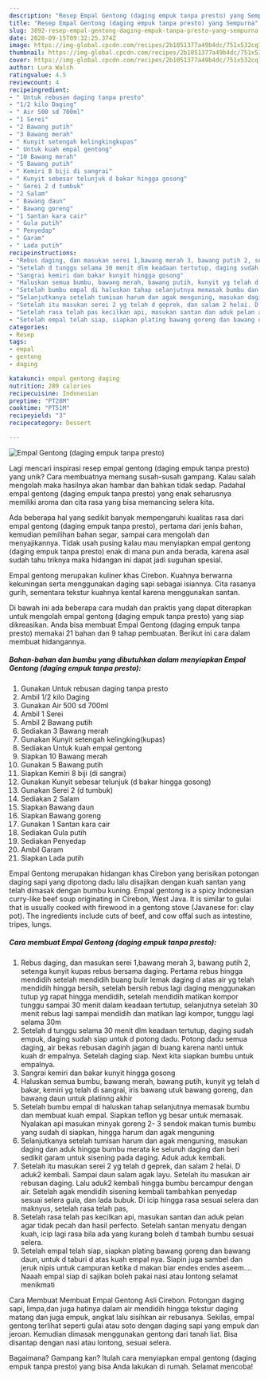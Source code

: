 ```yaml
---
description: "Resep Empal Gentong (daging empuk tanpa presto) yang Sempurna"
title: "Resep Empal Gentong (daging empuk tanpa presto) yang Sempurna"
slug: 3892-resep-empal-gentong-daging-empuk-tanpa-presto-yang-sempurna
date: 2020-09-15T09:32:25.374Z
image: https://img-global.cpcdn.com/recipes/2b1051377a49b4dc/751x532cq70/empal-gentong-daging-empuk-tanpa-presto-foto-resep-utama.jpg
thumbnail: https://img-global.cpcdn.com/recipes/2b1051377a49b4dc/751x532cq70/empal-gentong-daging-empuk-tanpa-presto-foto-resep-utama.jpg
cover: https://img-global.cpcdn.com/recipes/2b1051377a49b4dc/751x532cq70/empal-gentong-daging-empuk-tanpa-presto-foto-resep-utama.jpg
author: Lura Walsh
ratingvalue: 4.5
reviewcount: 4
recipeingredient:
- " Untuk rebusan daging tanpa presto"
- "1/2 kilo Daging"
- " Air 500 sd 700ml"
- "1 Serei"
- "2 Bawang putih"
- "3 Bawang merah"
- " Kunyit setengah kelingkingkupas"
- " Untuk kuah empal gentong"
- "10 Bawang merah"
- "5 Bawang putih"
- " Kemiri 8 biji di sangrai"
- " Kunyit sebesar telunjuk d bakar hingga gosong"
- " Serei 2 d tumbuk"
- "2 Salam"
- " Bawang daun"
- " Bawang goreng"
- "1 Santan kara cair"
- " Gula putih"
- " Penyedap"
- " Garam"
- " Lada putih"
recipeinstructions:
- "Rebus daging, dan masukan serei 1,bawang merah 3, bawang putih 2, setenga kunyit kupas rebus bersama daging. Pertama rebus hingga mendidih setelah mendidih buang bulir lemak daging d atas air yg telah mendidih hingga bersih, setelah bersih rebus lagi daging menggunakan tutup yg rapat hingga mendidih, setelah mendidih matikan kompor tunggu sampai 30 menit dalam keadaan tertutup, selanjutnya setelah 30 menit rebus lagi sampai mendidih dan matikan lagi kompor, tunggu lagi selama 30m"
- "Setelah d tunggu selama 30 menit dlm keadaan tertutup, daging sudah empuk, daging sudah siap untuk d potong dadu. Potong dadu semua daging, air bekas rebusan daginh jagan di buang karena nanti untuk kuah dr empalnya. Setelah daging siap. Next kita siapkan bumbu untuk empalnya."
- "Sangrai kemiri dan bakar kunyit hingga gosong"
- "Haluskan semua bumbu, bawang merah, bawang putih, kunyit yg telah d bakar, kemiri yg telah di sangrai, iris bawang utuk bawang goreng, dan bawang daun untuk platinng akhir"
- "Setelah bumbu empal di haluskan tahap selanjutnya memasak bumbu dan membuat kuah empal. Siapkan teflon yg besar untuk memasak. Nyalakan api masukan minyak goreng 2- 3 sendok makan tumis bumbu yang sudah di siapkan, hingga harum dan agak menguning"
- "Selanjutkanya setelah tumisan harum dan agak menguning, masukan daging dan aduk hingga bumbu merata ke seluruh daging dan beri sedikit garam untuk sisening pada daging. Aduk aduk kembali."
- "Setelah itu masukan serei 2 yg telah d geprek, dan salam 2 helai. D aduk2 kembali. Sampai daun salam agak layu. Setelah itu masukan air rebusan daging. Lalu aduk2 kembali hingga bumbu bercampur dengan air. Setelah agak mendidih sisening kembali tambahkan penyedap sesuai selera gula, dan lada bubuk. Di icip hingga rasa sesuai selera dan maknyus, setelah rasa telah pas,"
- "Setelah rasa telah pas kecilkan api, masukan santan dan aduk pelan agar tidak pecah dan hasil perfecto. Setelah santan menyatu dengan kuah, icip lagi rasa bila ada yang kurang boleh d tambah bumbu sesuai selera."
- "Setelah empal telah siap, siapkan plating bawang goreng dan bawang daun, untuk d taburi d atas kuah empal nya. Siapin juga sambel dan jeruk nipis untuk campuran ketika d makan biar endes endes aseem.... Naaah empal siap di sajikan boleh pakai nasi atau lontong selamat menikmati"
categories:
- Resep
tags:
- empal
- gentong
- daging

katakunci: empal gentong daging 
nutrition: 289 calories
recipecuisine: Indonesian
preptime: "PT28M"
cooktime: "PT51M"
recipeyield: "3"
recipecategory: Dessert

---
```



![Empal Gentong (daging empuk tanpa presto)](https://img-global.cpcdn.com/recipes/2b1051377a49b4dc/751x532cq70/empal-gentong-daging-empuk-tanpa-presto-foto-resep-utama.jpg)

Lagi mencari inspirasi resep empal gentong (daging empuk tanpa presto) yang unik? Cara membuatnya memang susah-susah gampang. Kalau salah mengolah maka hasilnya akan hambar dan bahkan tidak sedap. Padahal empal gentong (daging empuk tanpa presto) yang enak seharusnya memiliki aroma dan cita rasa yang bisa memancing selera kita.

Ada beberapa hal yang sedikit banyak mempengaruhi kualitas rasa dari empal gentong (daging empuk tanpa presto), pertama dari jenis bahan, kemudian pemilihan bahan segar, sampai cara mengolah dan menyajikannya. Tidak usah pusing kalau mau menyiapkan empal gentong (daging empuk tanpa presto) enak di mana pun anda berada, karena asal sudah tahu triknya maka hidangan ini dapat jadi suguhan spesial.

Empal gentong merupakan kuliner khas Cirebon. Kuahnya berwarna kekuningan serta menggunakan daging sapi sebagai isiannya. Cita rasanya gurih, sementara tekstur kuahnya kental karena menggunakan santan.


Di bawah ini ada beberapa cara mudah dan praktis yang dapat diterapkan untuk mengolah empal gentong (daging empuk tanpa presto) yang siap dikreasikan. Anda bisa membuat Empal Gentong (daging empuk tanpa presto) memakai 21 bahan dan 9 tahap pembuatan. Berikut ini cara dalam membuat hidangannya.

<!--inarticleads1-->

##### Bahan-bahan dan bumbu yang dibutuhkan dalam menyiapkan Empal Gentong (daging empuk tanpa presto):

1. Gunakan  Untuk rebusan daging tanpa presto
1. Ambil 1/2 kilo Daging
1. Gunakan  Air 500 sd 700ml
1. Ambil 1 Serei
1. Ambil 2 Bawang putih
1. Sediakan 3 Bawang merah
1. Gunakan  Kunyit setengah kelingking(kupas)
1. Sediakan  Untuk kuah empal gentong
1. Siapkan 10 Bawang merah
1. Gunakan 5 Bawang putih
1. Siapkan  Kemiri 8 biji (di sangrai)
1. Gunakan  Kunyit sebesar telunjuk (d bakar hingga gosong)
1. Gunakan  Serei 2 (d tumbuk)
1. Sediakan 2 Salam
1. Siapkan  Bawang daun
1. Siapkan  Bawang goreng
1. Gunakan 1 Santan kara cair
1. Sediakan  Gula putih
1. Sediakan  Penyedap
1. Ambil  Garam
1. Siapkan  Lada putih


Empal Gentong merupakan hidangan khas Cirebon yang berisikan potongan daging sapi yang dipotong dadu lalu disajikan dengan kuah santan yang telah dimasak dengan bumbu kuning. Empal gentong is a spicy Indonesian curry-like beef soup originating in Cirebon, West Java. It is similar to gulai that is usually cooked with firewood in a gentong stove (Javanese for: clay pot). The ingredients include cuts of beef, and cow offal such as intestine, tripes, lungs. 

<!--inarticleads2-->

##### Cara membuat Empal Gentong (daging empuk tanpa presto):

1. Rebus daging, dan masukan serei 1,bawang merah 3, bawang putih 2, setenga kunyit kupas rebus bersama daging. Pertama rebus hingga mendidih setelah mendidih buang bulir lemak daging d atas air yg telah mendidih hingga bersih, setelah bersih rebus lagi daging menggunakan tutup yg rapat hingga mendidih, setelah mendidih matikan kompor tunggu sampai 30 menit dalam keadaan tertutup, selanjutnya setelah 30 menit rebus lagi sampai mendidih dan matikan lagi kompor, tunggu lagi selama 30m
1. Setelah d tunggu selama 30 menit dlm keadaan tertutup, daging sudah empuk, daging sudah siap untuk d potong dadu. Potong dadu semua daging, air bekas rebusan daginh jagan di buang karena nanti untuk kuah dr empalnya. Setelah daging siap. Next kita siapkan bumbu untuk empalnya.
1. Sangrai kemiri dan bakar kunyit hingga gosong
1. Haluskan semua bumbu, bawang merah, bawang putih, kunyit yg telah d bakar, kemiri yg telah di sangrai, iris bawang utuk bawang goreng, dan bawang daun untuk platinng akhir
1. Setelah bumbu empal di haluskan tahap selanjutnya memasak bumbu dan membuat kuah empal. Siapkan teflon yg besar untuk memasak. Nyalakan api masukan minyak goreng 2- 3 sendok makan tumis bumbu yang sudah di siapkan, hingga harum dan agak menguning
1. Selanjutkanya setelah tumisan harum dan agak menguning, masukan daging dan aduk hingga bumbu merata ke seluruh daging dan beri sedikit garam untuk sisening pada daging. Aduk aduk kembali.
1. Setelah itu masukan serei 2 yg telah d geprek, dan salam 2 helai. D aduk2 kembali. Sampai daun salam agak layu. Setelah itu masukan air rebusan daging. Lalu aduk2 kembali hingga bumbu bercampur dengan air. Setelah agak mendidih sisening kembali tambahkan penyedap sesuai selera gula, dan lada bubuk. Di icip hingga rasa sesuai selera dan maknyus, setelah rasa telah pas,
1. Setelah rasa telah pas kecilkan api, masukan santan dan aduk pelan agar tidak pecah dan hasil perfecto. Setelah santan menyatu dengan kuah, icip lagi rasa bila ada yang kurang boleh d tambah bumbu sesuai selera.
1. Setelah empal telah siap, siapkan plating bawang goreng dan bawang daun, untuk d taburi d atas kuah empal nya. Siapin juga sambel dan jeruk nipis untuk campuran ketika d makan biar endes endes aseem.... Naaah empal siap di sajikan boleh pakai nasi atau lontong selamat menikmati


Cara Membuat Membuat Empal Gentong Asli Cirebon. Potongan daging sapi, limpa,dan juga hatinya dalam air mendidih hingga tekstur daging matang dan juga empuk, angkat lalu sisihkan air rebusanya. Sekilas, empal gentong terlihat seperti gulai atau soto dengan daging sapi yang empuk dan jeroan. Kemudian dimasak menggunakan gentong dari tanah liat. Bisa disantap dengan nasi atau lontong, sesuai selera. 

Bagaimana? Gampang kan? Itulah cara menyiapkan empal gentong (daging empuk tanpa presto) yang bisa Anda lakukan di rumah. Selamat mencoba!
